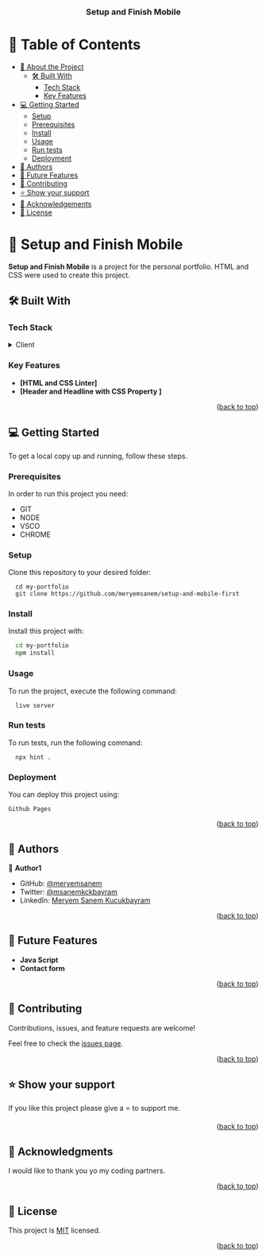 <a name="readme-top"></a>

<div align="center">
  <h3><b>Setup and Finish Mobile</b></h3>

</div>

<!-- TABLE OF CONTENTS -->

# 📗 Table of Contents

- [📖 About the Project](#about-project)
  - [🛠 Built With](#built-with)
    - [Tech Stack](#tech-stack)
    - [Key Features](#key-features)
- [💻 Getting Started](#getting-started)
  - [Setup](#setup)
  - [Prerequisites](#prerequisites)
  - [Install](#install)
  - [Usage](#usage)
  - [Run tests](#run-tests)
  - [Deployment](#deployment)
- [👥 Authors](#authors)
- [🔭 Future Features](#future-features)
- [🤝 Contributing](#contributing)
- [⭐️ Show your support](#support)
- [🙏 Acknowledgements](#acknowledgements)
- [📝 License](#license)

<!-- PROJECT DESCRIPTION -->

# 📖 Setup and Finish Mobile
<a name="about-project"></a>

**Setup and Finish Mobile** is a project for the personal portfolio. HTML and CSS were used to create this project.

## 🛠 Built With <a name="built-with"></a>

### Tech Stack <a name="tech-stack"></a>

<details>
  <summary>Client</summary>
  <ul>
    <li><a href="https://reactjs.org/">HTML</a></li>
    <li><a href="https://reactjs.org/">CSS</a></li>
  </ul>

</details>

<!-- Features -->

### Key Features
 <a name="key-features"></a>

- **[HTML and CSS Linter]**
- **[Header and Headline with CSS Property ]**


<p align="right">(<a href="#readme-top">back to top</a>)</p>

<!-- GETTING STARTED -->

## 💻 Getting Started
 <a name="getting-started"></a>

To get a local copy up and running, follow these steps.

### Prerequisites

In order to run this project you need:

<ul>
   <li>GIT</li>
   <li>NODE</li></li>
   <li>VSCO</li>
   <li>CHROME</li>
</ul>


### Setup

Clone this repository to your desired folder:

```
  cd my-portfolio
  git clone https://github.com/meryemsanem/setup-and-mobile-first
```

### Install

Install this project with:

```sh
  cd my-portfolio
  npm install
```


### Usage

To run the project, execute the following command:

```
  live server
```


### Run tests

To run tests, run the following command:

```
  npx hint .
```

### Deployment

You can deploy this project using:


```
Github Pages
```
 

<p align="right">(<a href="#readme-top">back to top</a>)</p>

<!-- AUTHORS -->

## 👥 Authors <a name="authors"></a>

👤 **Author1**

- GitHub: [@meryemsanem](https://github.com/meryemsanem)
- Twitter: [@msanemkckbayram](https://twitter.com/twitterhandle)
- LinkedIn: [Meryem Sanem Kucukbayram](https://linkedin.com/in/linkedinhandle)


<p align="right">(<a href="#readme-top">back to top</a>)</p>

<!-- FUTURE FEATURES -->

## 🔭 Future Features <a name="future-features"></a>

- **Java Script**
- **Contact form**


<p align="right">(<a href="#readme-top">back to top</a>)</p>

<!-- CONTRIBUTING -->

## 🤝 Contributing <a name="contributing"></a>

Contributions, issues, and feature requests are welcome!

Feel free to check the [issues page](../../issues/).

<p align="right">(<a href="#readme-top">back to top</a>)</p>

<!-- SUPPORT -->

## ⭐️ Show your support <a name="support"></a>

  If you like this project please give a ⭐️ to support me.

<p align="right">(<a href="#readme-top">back to top</a>)</p>

<!-- ACKNOWLEDGEMENTS -->

## 🙏 Acknowledgments <a name="acknowledgements"></a>

 I would like to thank you yo my coding partners.

<p align="right">(<a href="#readme-top">back to top</a>)</p>


<!-- LICENSE -->

## 📝 License <a name="license"></a>

This project is [MIT](./MIT.md) licensed.

<p align="right">(<a href="#readme-top">back to top</a>)</p>
